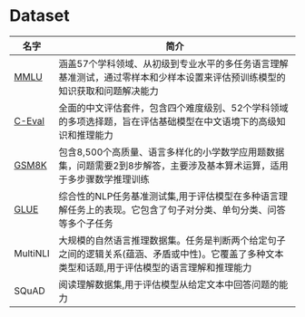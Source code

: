 # Dataset

| 名字                                                         | 简介                                                         |
| ------------------------------------------------------------ | ------------------------------------------------------------ |
| [MMLU](https://paperswithcode.com/dataset/mmlu)              | 涵盖57个学科领域、从初级到专业水平的多任务语言理解基准测试，通过零样本和少样本设置来评估预训练模型的知识获取和问题解决能力 |
| [C-Eval](https://paperswithcode.com/paper/c-eval-a-multi-level-multi-discipline-chinese-1) | 全面的中文评估套件，包含四个难度级别、52个学科领域的多项选择题，旨在评估基础模型在中文语境下的高级知识和推理能力 |
| [GSM8K](https://paperswithcode.com/dataset/gsm8k)            | 包含8,500个高质量、语言多样化的小学数学应用题数据集，问题需要2到8步解答，主要涉及基本算术运算，适用于多步骤数学推理训练 |
| [GLUE](https://gluebenchmark.com/faq/)                                                         | 综合性的NLP任务基准测试集,用于评估模型在多种语言理解任务上的表现。它包含了句子对分类、单句分类、问答等多个子任务 |
| MultiNLI                                                     | 大规模的自然语言推理数据集。任务是判断两个给定句子之间的逻辑关系(蕴涵、矛盾或中性)。它覆盖了多种文本类型和话题,用于评估模型的语言理解和推理能力 |
| SQuAD                                                        | 阅读理解数据集,用于评估模型从给定文本中回答问题的能力        |
